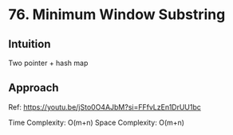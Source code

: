 # 76. Minimum Window Substring

## Intuition
Two pointer + hash map

## Approach
Ref: https://youtu.be/jSto0O4AJbM?si=FFfvLzEn1DrUU1bc

Time Complexity: O(m+n)
Space Complexity: O(m+n)
